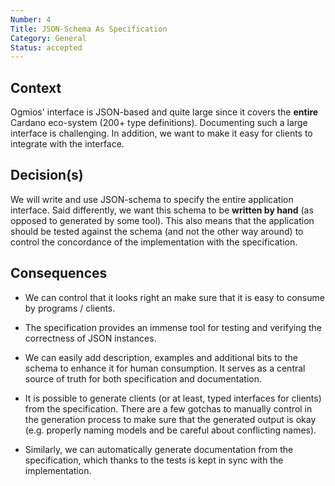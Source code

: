 ```yaml
---
Number: 4
Title: JSON-Schema As Specification
Category: General
Status: accepted
---
```


<!-- ADR template adapted from Michael Nygard's -->

## Context

<!-- What is the issue that we're seeing that is motivating this decision or change? -->

Ogmios' interface is JSON-based and quite large since it covers the **entire** Cardano eco-system (200+ type definitions). Documenting such a large interface is challenging. In addition, we want to make it easy for clients to integrate with the interface. 

## Decision(s)

<!-- What is the change that we're proposing and/or doing? -->

We will write and use JSON-schema to specify the entire application interface. Said differently, we want this schema to be **written by hand** (as opposed to generated by some tool). This also means that the application should be tested against the schema (and not the other way around) to control the concordance of the implementation with the specification.

## Consequences

<!-- What becomes easier or more difficult to do because of this change? -->

- We can control that it looks right an make sure that it is easy to consume by programs / clients. 

- The specification provides an immense tool for testing and verifying the correctness of JSON instances. 

- We can easily add description, examples and additional bits to the schema to enhance it for human consumption. It serves as a central source of truth for both specification and documentation. 

- It is possible to generate clients (or at least, typed interfaces for clients) from the specification. There are a few gotchas to manually control in the generation process to make sure that the generated output is okay (e.g. properly naming models and be careful about conflicting names).

- Similarly, we can automatically generate documentation from the specification, which thanks to the tests is kept in sync with the implementation.
